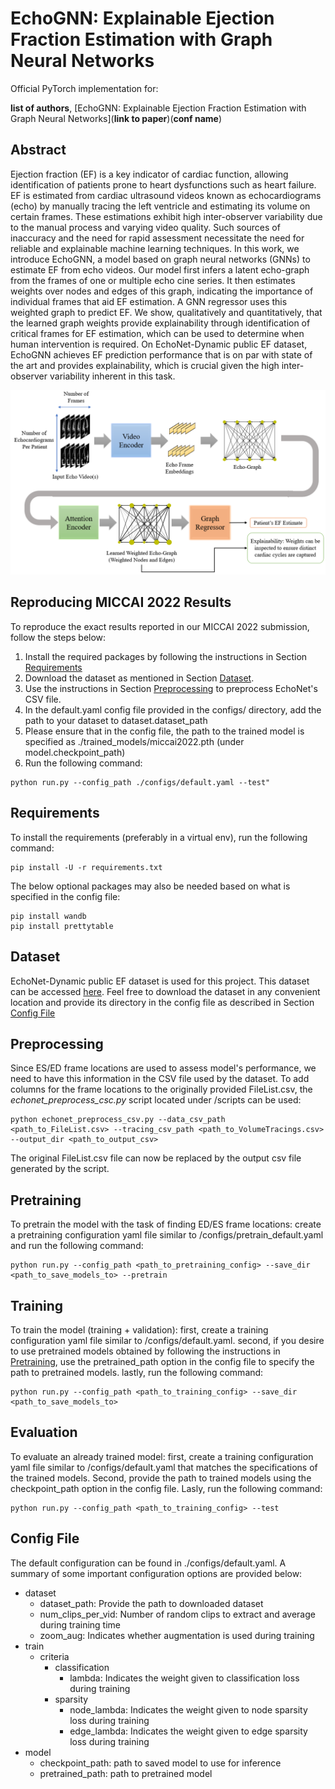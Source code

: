 # EchoGNN: Explainable Ejection Fraction Estimation with Graph Neural Networks

Official PyTorch implementation for:

**list of authors**, [EchoGNN: Explainable Ejection Fraction Estimation with Graph Neural Networks](**link to paper**)(**conf name**)

## Abstract
Ejection fraction (EF) is a key indicator of cardiac function, allowing identification of patients prone to heart dysfunctions such as heart failure. EF is estimated from cardiac ultrasound videos known as echocardiograms (echo) by manually tracing the left ventricle and estimating its volume on certain frames. These estimations exhibit high inter-observer variability due to the manual process and varying video quality. Such sources of inaccuracy and the need for rapid assessment necessitate the need for reliable and explainable machine learning techniques. In this work, we introduce EchoGNN, a model based on graph neural networks (GNNs) to estimate EF from echo videos. Our model first infers a latent echo-graph from the frames of one or multiple echo cine series. It then estimates weights over nodes and edges of this graph, indicating the importance of individual frames that aid EF estimation. A GNN regressor uses this weighted graph to predict EF. We show, qualitatively and quantitatively, that the learned graph weights provide explainability through identification of critical frames for EF estimation, which can be used to determine when human intervention is required. On EchoNet-Dynamic public EF dataset, EchoGNN achieves EF prediction performance that is on par with state of the art and provides explainability, which is crucial given the high inter-observer variability inherent in this task.

<p align="center">
  <img alt="EchoGNN overall architecture" src="./echognn.PNG" width="700"/>
</p>

## Reproducing MICCAI 2022 Results
To reproduce the exact results reported in our MICCAI 2022 submission, follow the steps below:
1. Install the required packages by following the instructions in Section [Requirements](#requirements)
2. Download the dataset as mentioned in Section [Dataset](#dataset).
3. Use the instructions in Section [Preprocessing](#preprocessing) to preprocess EchoNet's CSV file.
4. In the default.yaml config file provided in the configs/ directory, add the path to your dataset to dataset.dataset_path
5. Please ensure that in the config file, the path to the trained model is specified as ./trained_models/miccai2022.pth (under model.checkpoint_path)
6. Run the following command:
```
python run.py --config_path ./configs/default.yaml --test"
```

## Requirements
To install the requirements (preferably in a virtual env), run the following command:
```
pip install -U -r requirements.txt
```
The below optional packages may also be needed based on what is specified in the config file:
```
pip install wandb
pip install prettytable
```

## Dataset
EchoNet-Dynamic public EF dataset is used for this project. This dataset can be accessed
[here](https://echonet.github.io/dynamic/index.html).
Feel free to download the dataset in any convenient location and provide its directory in the config file as described 
in Section [Config File](#config-file)

## Preprocessing 
Since ES/ED frame locations are used to assess model's performance, we need to have this information in the CSV file 
used by the dataset. To add columns for the frame locations to the originally provided FileList.csv, the 
_echonet_preprocess_csc.py_ script located under /scripts can be used:
```
python echonet_preprocess_csv.py --data_csv_path <path_to_FileList.csv> --tracing_csv_path <path_to_VolumeTracings.csv> --output_dir <path_to_output_csv>
```
The original FileList.csv file can now be replaced by the output csv file generated by the script.

## Pretraining
To pretrain the model with the task of finding ED/ES frame locations: create a pretraining configuration yaml file 
similar to /configs/pretrain_default.yaml and run the following command:
```
python run.py --config_path <path_to_pretraining_config> --save_dir <path_to_save_models_to> --pretrain
```

## Training
To train the model (training + validation): first, create a training configuration yaml file 
similar to /configs/default.yaml. second, if you desire to use pretrained models obtained by following the instructions in 
[Pretraining](#pretraining), use the pretrained_path option in the config file to specify the path to pretrained models.
lastly, run the following command:
```
python run.py --config_path <path_to_training_config> --save_dir <path_to_save_models_to>
```

## Evaluation
To evaluate an already trained model: first, create a training configuration yaml file 
similar to /configs/default.yaml that matches the specifications of the trained models. Second, provide the path to trained
models using the checkpoint_path option in the config file. Lasly, run the following command:
```
python run.py --config_path <path_to_training_config> --test
```

## Config File
The default configuration can be found in ./configs/default.yaml. A summary of some important configuration options are 
provided below:
- dataset
  - dataset_path: Provide the path to downloaded dataset
  - num_clips_per_vid: Number of random clips to extract and average during training time
  - zoom_aug: Indicates whether augmentation is used during training
- train
  - criteria
    - classification
      - lambda: Indicates the weight given to classification loss during training
    - sparsity
      - node_lambda: Indicates the weight given to node sparsity loss during training
      - edge_lambda: Indicates the weight given to edge sparsity loss during training
- model
  - checkpoint_path: path to saved model to use for inference
  - pretrained_path: path to pretrained model
